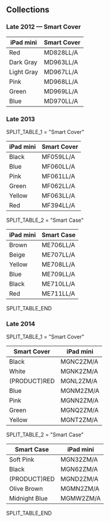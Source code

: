 ## Collections

### Late 2012 — Smart Cover

| iPad mini  | Smart Cover |
| ---------- | ----------- |
| Red        | MD828LL/A   |
| Dark Gray  | MD963LL/A   |
| Light Gray | MD967LL/A   |
| Pink       | MD968LL/A   |
| Green      | MD969LL/A   |
| Blue       | MD970LL/A   |

### Late 2013

SPLIT_TABLE_1 = "Smart Cover"

| iPad mini | Smart Cover |
| --------- | ----------- |
| Black     | MF059LL/A   |
| Blue      | MF060LL/A   |
| Pink      | MF061LL/A   |
| Green     | MF062LL/A   |
| Yellow    | MF063LL/A   |
| Red       | MF394LL/A   |

SPLIT_TABLE_2 = "Smart Case"

| iPad mini | Smart Case |
| --------- | ---------- |
| Brown     | ME706LL/A  |
| Beige     | ME707LL/A  |
| Yellow    | ME708LL/A  |
| Blue      | ME709LL/A  |
| Black     | ME710LL/A  |
| Red       | ME711LL/A  |

SPLIT_TABLE_END

### Late 2014

SPLIT_TABLE_1 = "Smart Cover"

| Smart Cover  | iPad mini |
| ------------ | --------- |
| Black        | MGNC2ZM/A |
| White        | MGNK2ZM/A |
| (PRODUCT)RED | MGNL2ZM/A |
| Blue         | MGNM2ZM/A |
| Pink         | MGNN2ZM/A |
| Green        | MGNQ2ZM/A |
| Yellow       | MGNT2ZM/A |

SPLIT_TABLE_2 = "Smart Case"

| Smart Case    | iPad mini |
| ------------- | --------- |
| Soft Pink     | MGN32ZM/A |
| Black         | MGN62ZM/A |
| (PRODUCT)RED  | MGND2ZM/A |
| Olive Brown   | MGMN2ZM/A |
| Midnight Blue | MGMW2ZM/A |

SPLIT_TABLE_END
